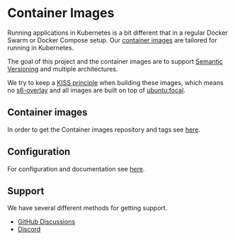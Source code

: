 # Container Images

Running applications in Kubernetes is a bit different that in a regular Docker Swarm or Docker Compose setup. Our [container images](https://github.com/k8s-at-home/container-images) are tailored for running in Kubernetes.

The goal of this project and the container images are to support [Semantic Versioning](https://semver.org/) and multiple architectures. 

We try to keep a [KISS principle](https://en.wikipedia.org/wiki/KISS_principle) when building these images, which means no [s6-overlay](https://github.com/just-containers/s6-overlay) and all images are built on top of [ubuntu:focal](https://hub.docker.com/_/ubuntu).

## Container images

In order to get the Container images repository and tags see [here](https://github.com/orgs/k8s-at-home/packages?ecosystem=container&visibility=public).

## Configuration

For configuration and documentation see [here](https://docs.k8s-at-home.com/our-container-images/getting-started/).

## Support

We have several different methods for getting support.

- [GitHub Discussions](https://github.com/k8s-at-home/organization/discussions)
- [Discord](https://discord.gg/sTMX7Vh)
